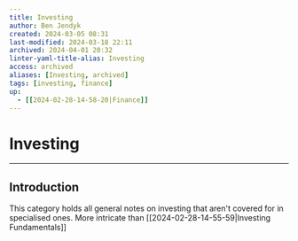 ```yaml
---
title: Investing
author: Ben Jendyk
created: 2024-03-05 08:31
last-modified: 2024-03-18 22:11
archived: 2024-04-01 20:32
linter-yaml-title-alias: Investing
access: archived
aliases: [Investing, archived]
tags: [investing, finance] 
up:
  - [[2024-02-28-14-58-20|Finance]]
---
```


# Investing

--- 

## Introduction

This category holds all general notes on investing that aren't covered for in specialised ones. More intricate than [[2024-02-28-14-55-59|Investing Fundamentals]]
